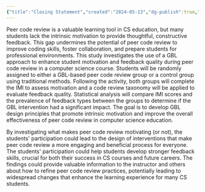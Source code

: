 ```yaml
---
{"title":"Closing Statement","created":"2024-05-13","dg-publish":true,"tags":null,"modified":"2024-09-13","permalink":"/50-works/research/closing-statement/","dgPassFrontmatter":true,"updated":"2024-09-13"}
---
```



Peer code review is a valuable learning tool in CS education, but many students lack the intrinsic motivation to provide thoughtful, constructive feedback. This gap undermines the potential of peer code review to improve coding skills, foster collaboration, and prepare students for professional environments. This study investigates the use of a GBL approach to enhance student motivation and feedback quality during peer code review in a computer science course. Students will be randomly assigned to either a GBL-based peer code review group or a control group using traditional methods. Following the activity, both groups will complete the IMI to assess motivation and a code review taxonomy will be applied to evaluate feedback quality. Statistical analysis will compare IMI scores and the prevalence of feedback types between the groups to determine if the GBL intervention had a significant impact. The goal is to develop GBL design principles that promote intrinsic motivation and improve the overall effectiveness of peer code review in computer science education.

By investigating what makes peer code review motivating (or not), the students' participation could lead to the design of interventions that make peer code review a more engaging and beneficial process for everyone. The students' participation could help students develop stronger feedback skills, crucial for both their success in CS courses and future careers. The findings could provide valuable information to the instructor and others about how to refine peer code review practices, potentially leading to widespread changes that enhance the learning experience for many CS students.
